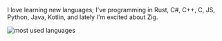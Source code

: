 I love learning new languages; I've programming in Rust, C#, C++, C, JS, Python, Java, Kotlin, and lately I'm excited about Zig.

![most used languages](https://github-readme-stats.vercel.app/api/top-langs/?username=regenerativep&layout=compact&hide=javascript&theme=dracula)

